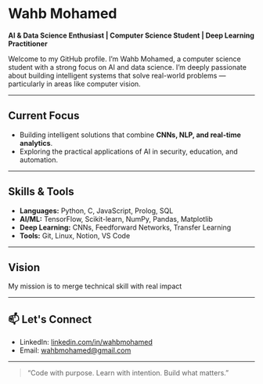 # Wahb Mohamed

**AI & Data Science Enthusiast | Computer Science Student | Deep Learning Practitioner**

Welcome to my GitHub profile. I’m Wahb Mohamed, a computer science student with a strong focus on AI and data science. I’m deeply passionate about building intelligent systems that solve real-world problems — particularly in areas like computer vision.

---

##  Current Focus
- Building intelligent solutions that combine **CNNs, NLP, and real-time analytics**.
- Exploring the practical applications of AI in security, education, and automation.

---

##  Skills & Tools
- **Languages:** Python, C, JavaScript, Prolog, SQL
- **AI/ML:** TensorFlow, Scikit-learn, NumPy, Pandas, Matplotlib
- **Deep Learning:** CNNs, Feedforward Networks, Transfer Learning
- **Tools:** Git, Linux, Notion, VS Code

---


##  Vision
My mission is to merge technical skill with real impact

---

## 📫 Let's Connect
- LinkedIn: [linkedin.com/in/wahbmohamed](https://www.linkedin.com/in/wahbmohamed)
- Email: wahbmohamed@gmail.com

---

> “Code with purpose. Learn with intention. Build what matters.”  

